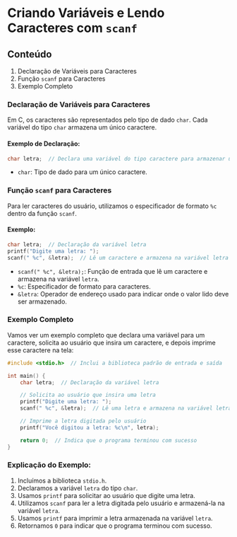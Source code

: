 # Criando Variáveis e Lendo Caracteres com `scanf`

## Conteúdo

1. Declaração de Variáveis para Caracteres
2. Função `scanf` para Caracteres
3. Exemplo Completo

### Declaração de Variáveis para Caracteres

Em C, os caracteres são representados pelo tipo de dado `char`. Cada variável do tipo `char` armazena um único caractere.

#### Exemplo de Declaração:

```c
char letra;  // Declara uma variável do tipo caractere para armazenar uma letra
```

- `char`: Tipo de dado para um único caractere.

### Função `scanf` para Caracteres

Para ler caracteres do usuário, utilizamos o especificador de formato `%c` dentro da função `scanf`.

#### Exemplo:

```c
char letra;  // Declaração da variável letra
printf("Digite uma letra: ");
scanf(" %c", &letra);  // Lê um caractere e armazena na variável letra
```

- `scanf(" %c", &letra);`: Função de entrada que lê um caractere e armazena na variável `letra`.
- `%c`: Especificador de formato para caracteres.
- `&letra`: Operador de endereço usado para indicar onde o valor lido deve ser armazenado.

### Exemplo Completo

Vamos ver um exemplo completo que declara uma variável para um caractere, solicita ao usuário que insira um caractere, e depois imprime esse caractere na tela:

```c
#include <stdio.h>  // Inclui a biblioteca padrão de entrada e saída

int main() {
    char letra;  // Declaração da variável letra

    // Solicita ao usuário que insira uma letra
    printf("Digite uma letra: ");
    scanf(" %c", &letra);  // Lê uma letra e armazena na variável letra

    // Imprime a letra digitada pelo usuário
    printf("Você digitou a letra: %c\n", letra);

    return 0;  // Indica que o programa terminou com sucesso
}
```

### Explicação do Exemplo:

1. Incluímos a biblioteca `stdio.h`.
2. Declaramos a variável `letra` do tipo `char`.
3. Usamos `printf` para solicitar ao usuário que digite uma letra.
4. Utilizamos `scanf` para ler a letra digitada pelo usuário e armazená-la na variável `letra`.
5. Usamos `printf` para imprimir a letra armazenada na variável `letra`.
6. Retornamos `0` para indicar que o programa terminou com sucesso.

